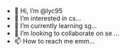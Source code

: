 - 👋 Hi, I’m @lyc95
- 👀 I’m interested in cs...
- 🌱 I’m currently learning sg...
- 💞️ I’m looking to collaborate on se ...
- 📫 How to reach me emm...

<!---
lyc95/lyc95 is a ✨ special ✨ repository because its `README.md` (this file) appears on your GitHub profile.
You can click the Preview link to take a look at your changes.
--->
